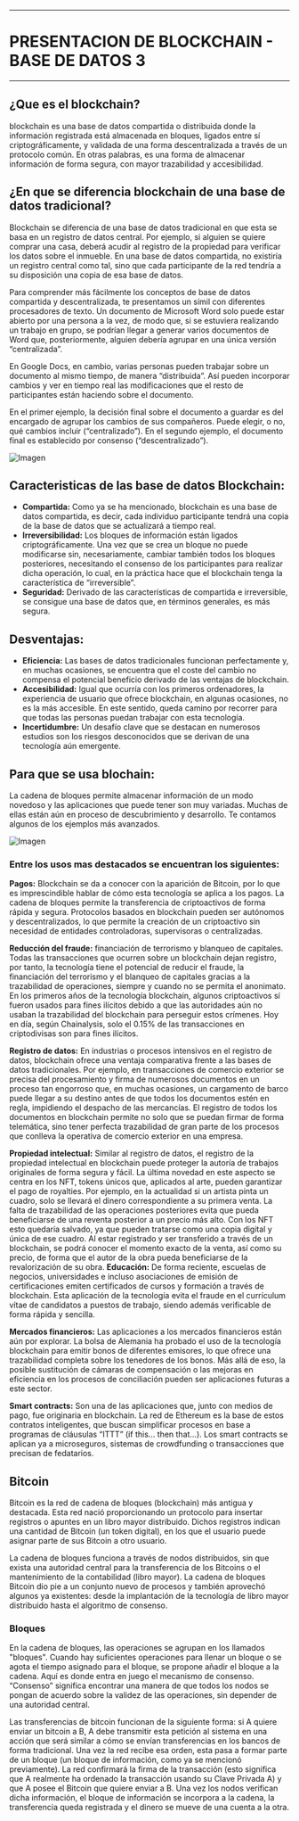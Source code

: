 ---------------------------------------------------------------------------------------------------------------
# PRESENTACION DE BLOCKCHAIN - BASE DE DATOS 3
---------------------------------------------------------------------------------------------------------------
## ¿Que es el blockchain?

blockchain es una base de datos compartida o distribuida donde la información registrada está almacenada en bloques, ligados entre sí criptográficamente, y validada de una forma descentralizada a través de un protocolo común. En otras palabras, es una forma de almacenar información de forma segura, con mayor trazabilidad y accesibilidad.

## ¿En que se diferencia blockchain de una base de datos tradicional?
Blockchain se diferencia de una base de datos tradicional en que esta se basa en un registro de datos central. Por ejemplo, si alguien se quiere comprar una casa, deberá acudir al registro de la propiedad para verificar los datos sobre el inmueble. En una base de datos compartida, no existiría un registro central como tal, sino que cada participante de la red tendría a su disposición una copia de esa base de datos.

Para comprender más fácilmente los conceptos de base de datos compartida y descentralizada, te presentamos un símil con diferentes procesadores de texto. Un documento de Microsoft Word solo puede estar abierto por una persona a la vez, de modo que, si se estuviera realizando un trabajo en grupo, se podrían llegar a generar varios documentos de Word que, posteriormente, alguien debería agrupar en una única versión “centralizada”.

En Google Docs, en cambio, varias personas pueden trabajar sobre un documento al mismo tiempo, de manera “distribuida”. Así pueden incorporar cambios y ver en tiempo real las modificaciones que el resto de participantes están haciendo sobre el documento.

En el primer ejemplo, la decisión final sobre el documento a guardar es del encargado de agrupar los cambios de sus compañeros.  Puede elegir, o no, qué cambios incluir (“centralizado”). En el segundo ejemplo, el documento final es establecido por consenso (“descentralizado”).

![Imagen](https://www.santander.com/content/dam/santander-com/es/stories/contenido-stories/2023/-ciberseguridad/im-storie-blockchain-que-es-info.png.transform/rendition-sm/image.png)

## Caracteristicas de las base de datos Blockchain:

* **Compartida:** Como ya se ha mencionado, blockchain es una base de datos compartida, es decir, cada individuo participante tendrá una copia de la base de datos que se actualizará a tiempo real.
* **Irreversibilidad:** Los bloques de información están ligados criptográficamente. Una vez que se crea un bloque no puede modificarse sin, necesariamente, cambiar también todos los bloques posteriores, necesitando el consenso de los participantes para realizar dicha operación, lo cual, en la práctica hace que el blockchain tenga la característica de “irreversible”.
* **Seguridad:** Derivado de las características de compartida e irreversible, se consigue una base de datos que, en términos generales, es más segura.

## Desventajas:
* **Eficiencia:** Las bases de datos tradicionales funcionan perfectamente y, en muchas ocasiones, se encuentra que el coste del cambio no compensa el potencial beneficio derivado de las ventajas de blockchain.
* **Accesibilidad:** Igual que ocurría con los primeros ordenadores, la experiencia de usuario que ofrece blockchain, en algunas ocasiones, no es la más accesible. En este sentido, queda camino por recorrer para que todas las personas puedan trabajar con esta tecnología.
* **Incertidumbre:** Un desafío clave que se destacan en numerosos estudios son los riesgos desconocidos que se derivan de una tecnología aún emergente.


## Para que se usa blochain:

La cadena de bloques permite almacenar información de un modo novedoso y las aplicaciones que puede tener son muy variadas. Muchas de ellas están aún en proceso de descubrimiento y desarrollo. Te contamos algunos de los ejemplos más avanzados.

![Imagen](https://www.santander.com/content/dam/santander-com/es/stories/contenido-stories/2023/-ciberseguridad/im-storie-blockchain-usos-futuros-interior-es.png.transform/rendition-sm/image.png)

### Entre los usos mas destacados se encuentran los siguientes: 
**Pagos:** Blockchain se da a conocer con la aparición de Bitcoin, por lo que es imprescindible hablar de cómo esta tecnología se aplica a los pagos. La cadena de bloques permite la transferencia de criptoactivos de forma rápida y segura. Protocolos basados en blockchain pueden ser autónomos y descentralizados, lo que permite la creación de un criptoactivo sin necesidad de entidades controladoras, supervisoras o centralizadas.

**Reducción del fraude:** financiación de terrorismo y blanqueo de capitales. Todas las transacciones que ocurren sobre un blockchain dejan registro, por tanto, la tecnología tiene el potencial de reducir el fraude, la financiación del terrorismo y el blanqueo de capitales gracias a la trazabilidad de operaciones, siempre y cuando no se permita el anonimato. En los primeros años de la tecnología blockchain, algunos criptoactivos sí fueron usados para fines ilícitos debido a que las autoridades aún no usaban la trazabilidad del blockchain para perseguir estos crímenes. Hoy en día, según Chainalysis, solo el 0.15% de las transacciones en criptodivisas son para fines ilícitos.

**Registro de datos:** En industrias o procesos intensivos en el registro de datos, blockchain ofrece una ventaja comparativa frente a las bases de datos tradicionales. Por ejemplo, en transacciones de comercio exterior se precisa del procesamiento y firma de numerosos documentos en un proceso tan engorroso que, en muchas ocasiones, un cargamento de barco puede llegar a su destino antes de que todos los documentos estén en regla, impidiendo el despacho de las mercancías. El registro de todos los documentos en blockchain permite no solo que se puedan firmar de forma telemática, sino tener perfecta trazabilidad de gran parte de los procesos que conlleva la operativa de comercio exterior en una empresa.

**Propiedad intelectual:** Similar al registro de datos, el registro de la propiedad intelectual en blockchain puede proteger la autoría de trabajos originales de forma segura y fácil. La última novedad en este aspecto se centra en los NFT, tokens únicos que, aplicados al arte, pueden garantizar el pago de royalties. Por ejemplo, en la actualidad si un artista pinta un cuadro, solo se llevará el dinero correspondiente a su primera venta. La falta de trazabilidad de las operaciones posteriores evita que pueda beneficiarse de una reventa posterior a un precio más alto. Con los NFT esto quedaría salvado, ya que pueden tratarse como una copia digital y única de ese cuadro. Al estar registrado y ser transferido a través de un blockchain, se podrá conocer el momento exacto de la venta, así como su precio, de forma que el autor de la obra pueda beneficiarse de la revalorización de su obra.
**Educación:** De forma reciente, escuelas de negocios, universidades e incluso asociaciones de emisión de certificaciones emiten certificados de cursos y formación a través de blockchain. Esta aplicación de la tecnología evita el fraude en el currículum vítae de candidatos a puestos de trabajo, siendo además verificable de forma rápida y sencilla.

**Mercados financieros:** Las aplicaciones a los mercados financieros están aún por explorar. La bolsa de Alemania ha probado el uso de la tecnología blockchain para emitir bonos de diferentes emisores, lo que ofrece una trazabilidad completa sobre los tenedores de los bonos. Más allá de eso, la posible sustitución de cámaras de compensación o las mejoras en eficiencia en los procesos de conciliación pueden ser aplicaciones futuras a este sector.

**Smart contracts:** Son una de las aplicaciones que, junto con medios de pago, fue originaria en blockchain. La red de Ethereum es la base de estos contratos inteligentes, que buscan simplificar procesos en base a programas de cláusulas “ITTT” (if this… then that…). Los smart contracts se aplican ya a microseguros, sistemas de crowdfunding o transacciones que precisan de fedatarios. 

## **Bitcoin**

Bitcoin es la red de cadena de bloques (blockchain) más antigua y destacada. Esta red nació proporcionando un protocolo para insertar registros o apuntes en un libro mayor distribuido. Dichos registros indican una cantidad de Bitcoin (un token digital), en los que el usuario puede asignar parte de sus Bitcoin a otro usuario.

La cadena de bloques funciona a través de nodos distribuidos, sin que exista una autoridad central para la transferencia de los Bitcoins o el mantenimiento de la contabilidad (libro mayor). La cadena de bloques Bitcoin dio pie a un conjunto nuevo de procesos y también aprovechó algunos ya existentes: desde la implantación de la tecnología de libro mayor distribuido hasta el algoritmo de consenso.

### Bloques

En la cadena de bloques, las operaciones se agrupan en los llamados "bloques". Cuando hay suficientes operaciones para llenar un bloque o se agota el tiempo asignado para el bloque, se propone añadir el bloque a la cadena. Aquí es donde entra en juego el mecanismo de consenso. “Consenso” significa encontrar una manera de que todos los nodos se pongan de acuerdo sobre la validez de las operaciones, sin depender de una autoridad central.

Las transferencias de bitcoin funcionan de la siguiente forma: si A quiere enviar un bitcoin a B, A debe transmitir esta petición al sistema en una acción que será similar a cómo se envían transferencias en los bancos de forma tradicional. Una vez la red recibe esa orden, esta pasa a formar parte de un bloque (un bloque de información, como ya se mencionó previamente). La red confirmará la firma de la transacción (esto significa que A realmente ha ordenado la transacción usando su Clave Privada A) y que A posee el Bitcoin que quiere enviar a B. Una vez los nodos verifican dicha información, el bloque de información se incorpora a la cadena, la transferencia queda registrada y el dinero se mueve de una cuenta a la otra.
